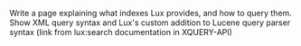Write a page explaining what indexes Lux provides, and how to query them.
Show XML query syntax and Lux's custom addition to Lucene query parser
syntax (link from lux:search documentation in XQUERY-API)
